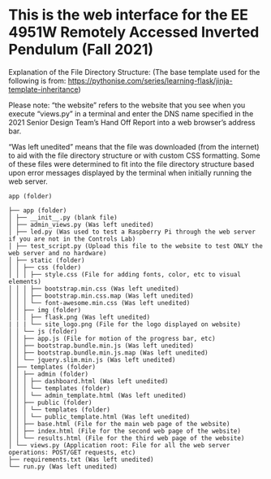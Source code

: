 # This is the web interface for the EE 4951W Remotely Accessed Inverted Pendulum (Fall 2021)

Explanation of the File Directory Structure: (The base template used for the following is from: https://pythonise.com/series/learning-flask/jinja-template-inheritance)

Please note: “the website” refers to the website that you see when you execute “views.py” in a terminal and enter the DNS name specified in the 2021 Senior Design Team’s Hand Off Report into a web browser’s address bar.

“Was left unedited” means that the file was downloaded (from the internet) to aid with the file directory structure or with custom CSS formatting. Some of these files were determined to fit into the file directory structure based upon error messages displayed by the terminal when initially running the web server.

```
app (folder)

├── app (folder)
│ ├── __init__.py (blank file)
│ ├── admin_views.py (Was left unedited)
│ ├── led.py (Was used to test a Raspberry Pi through the web server if you are not in the Controls Lab)
│ ├── test_script.py (Upload this file to the website to test ONLY the web server and no hardware)
│ ├── static (folder)
│ │ ├── css (folder)
│ │ │ ├── style.css (File for adding fonts, color, etc to visual elements)
│ │ │ ├── bootstrap.min.css (Was left unedited)
│ │ │ ├── bootstrap.min.css.map (Was left unedited)
│ │ │ └── font-awesome.min.css (Was left unedited)
│ │ ├── img (folder)
│ │ │ ├── flask.png (Was left unedited)
| | | └── site_logo.png (File for the logo displayed on website)
│ │ └── js (folder)
│ │ ├── app.js (File for motion of the progress bar, etc)
│ │ ├── bootstrap.bundle.min.js (Was left unedited)
│ │ ├── bootstrap.bundle.min.js.map (Was left unedited)
│ │ └── jquery.slim.min.js (Was left unedited)
│ ├── templates (folder)
│ │ ├── admin (folder)
│ │ │ ├── dashboard.html (Was left unedited)
│ │ │ └── templates (folder)
│ │ │ └── admin_template.html (Was left unedited)
│ │ ├── public (folder)
│ │ │ └── templates (folder)
│ │ │ └── public_template.html (Was left unedited)
│ │ ├── base.html (File for the main web page of the website)
│ │ ├── index.html (File for the second web page of the website)
│ │ └── results.html (File for the third web page of the website)
│ └── views.py (Application root: File for all the web server operations: POST/GET requests, etc)
├── requirements.txt (Was left unedited)
└── run.py (Was left unedited)
```
